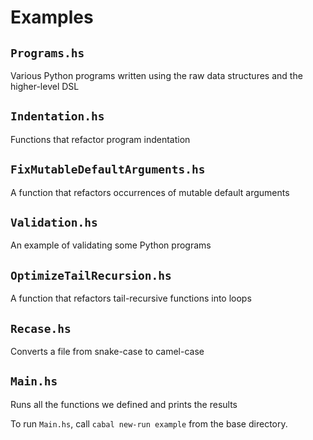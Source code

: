# Examples

## `Programs.hs`

Various Python programs written using the raw data structures and the higher-level DSL

## `Indentation.hs`

Functions that refactor program indentation

## `FixMutableDefaultArguments.hs`

A function that refactors occurrences of mutable default arguments

## `Validation.hs`

An example of validating some Python programs

## `OptimizeTailRecursion.hs`

A function that refactors tail-recursive functions into loops

## `Recase.hs`

Converts a file from snake-case to camel-case

## `Main.hs`

Runs all the functions we defined and prints the results

To run `Main.hs`, call `cabal new-run example` from the base directory.
